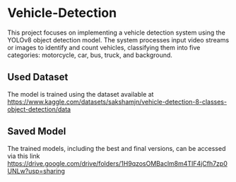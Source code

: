 # Vehicle-Detection

This project focuses on implementing a vehicle detection system using the YOLOv8 object detection model. The system processes input video streams or images to identify and count vehicles, classifying them into five categories: motorcycle, car, bus, truck, and background.

## Used Dataset
The model is trained using the dataset available at https://www.kaggle.com/datasets/sakshamjn/vehicle-detection-8-classes-object-detection/data

## Saved Model
The trained models, including the best and final versions, can be accessed via this link https://drive.google.com/drive/folders/1H9qzosOMBaclm8m4TIF4jCfh7zp0UNLw?usp=sharing

